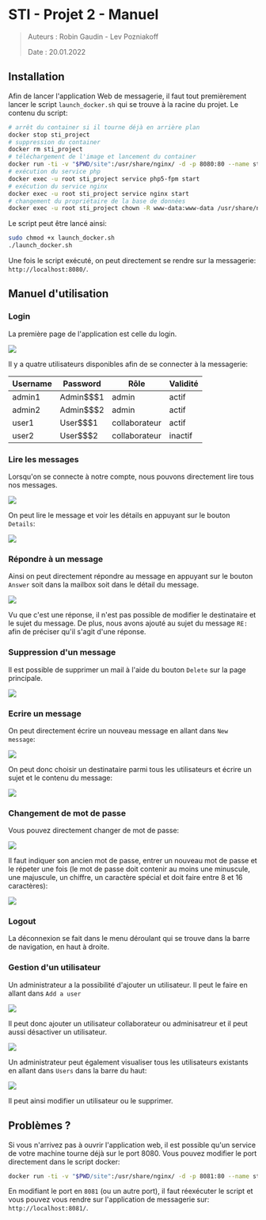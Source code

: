 # STI - Projet 2 - Manuel

> Auteurs : Robin Gaudin - Lev Pozniakoff
>
> Date : 20.01.2022

## Installation

Afin de lancer l'application Web de messagerie, il faut tout premièrement lancer le script `launch_docker.sh` qui se trouve à la racine du projet. Le contenu du script:

```sh
# arrêt du container si il tourne déjà en arrière plan
docker stop sti_project
# suppression du container
docker rm sti_project
# téléchargement de l'image et lancement du container
docker run -ti -v "$PWD/site":/usr/share/nginx/ -d -p 8080:80 --name sti_project --hostname sti arubinst/sti:project2018
# exécution du service php
docker exec -u root sti_project service php5-fpm start
# exécution du service nginx
docker exec -u root sti_project service nginx start
# changement du propriétaire de la base de données
docker exec -u root sti_project chown -R www-data:www-data /usr/share/nginx/databases
```

Le script peut être lancé ainsi:

```sh
sudo chmod +x launch_docker.sh
./launch_docker.sh
```

Une fois le script exécuté, on peut directement se rendre sur la messagerie: `http://localhost:8080/`.

## Manuel d'utilisation

### Login

La première page de l'application est celle du login.

![](images/login.png)

Il y a quatre utilisateurs disponibles afin de se connecter à la messagerie:

| Username | Password  | Rôle          | Validité |
| -------- | --------- | ------------- | -------- |
| admin1   | Admin$$$1 | admin         | actif    |
| admin2   | Admin$$$2 | admin         | actif    |
| user1    | User$$$1  | collaborateur | actif    |
| user2    | User$$$2  | collaborateur | inactif  |

### Lire les messages

Lorsqu'on se connecte à notre compte, nous pouvons directement lire tous nos messages.

![](images/mailbox.png)

On peut lire le message et voir les détails en appuyant sur le bouton `Details`:

![](images/details.png)

### Répondre à un message

Ainsi on peut directement répondre au message en appuyant sur le bouton `Answer` soit dans la mailbox soit dans le détail du message.

![](images/answer.png)

Vu que c'est une réponse, il n'est pas possible de modifier le destinataire et le sujet du message. De plus, nous avons ajouté au sujet du message `RE:` afin de préciser qu'il s'agit d'une réponse.

### Suppression d'un message

Il est possible de supprimer un mail à l'aide du bouton `Delete` sur la page principale.

![](images/delete.png)


### Ecrire un message

On peut directement écrire un nouveau message en allant dans `New message`:

![](images/new.png)

On peut donc choisir un destinataire parmi tous les utilisateurs et écrire un sujet et le contenu du message:

![](images/message.png)

### Changement de mot de passe

Vous pouvez directement changer de mot de passe:

![](images/edit.png)

Il faut indiquer son ancien mot de passe, entrer un nouveau mot de passe et le répeter une fois (le mot de passe doit contenir au moins une minuscule, une majuscule, un chiffre, un caractère spécial et doit faire entre 8 et 16 caractères):

![](images/password.png)

### Logout

La déconnexion se fait dans le menu déroulant qui se trouve dans la barre de navigation, en haut à droite.

### Gestion d'un utilisateur

Un administrateur a la possibilité d'ajouter un utilisateur. Il peut le faire en allant dans `Add a user`

![](images/nav.png)

Il peut donc ajouter un utilisateur collaborateur ou adminisatreur et il peut aussi désactiver un utilisateur. 

![](images/user.png)

Un administrateur peut également visualiser tous les utilisateurs existants en allant dans `Users` dans la barre du haut:

![](images/all.png)

Il peut ainsi modifier un utilisateur ou le supprimer.

## Problèmes ?

Si vous n'arrivez pas à ouvrir l'application web, il est possible qu'un service de votre machine tourne déjà sur le port 8080. Vous pouvez modifier le port directement dans le script docker:

```sh
docker run -ti -v "$PWD/site":/usr/share/nginx/ -d -p 8081:80 --name sti_project --hostname sti arubinst/sti:project2018
```

En modifiant le port en `8081` (ou un autre port), il faut réexécuter le script et vous pouvez vous rendre sur l'application de messagerie sur: `http://localhost:8081/`.